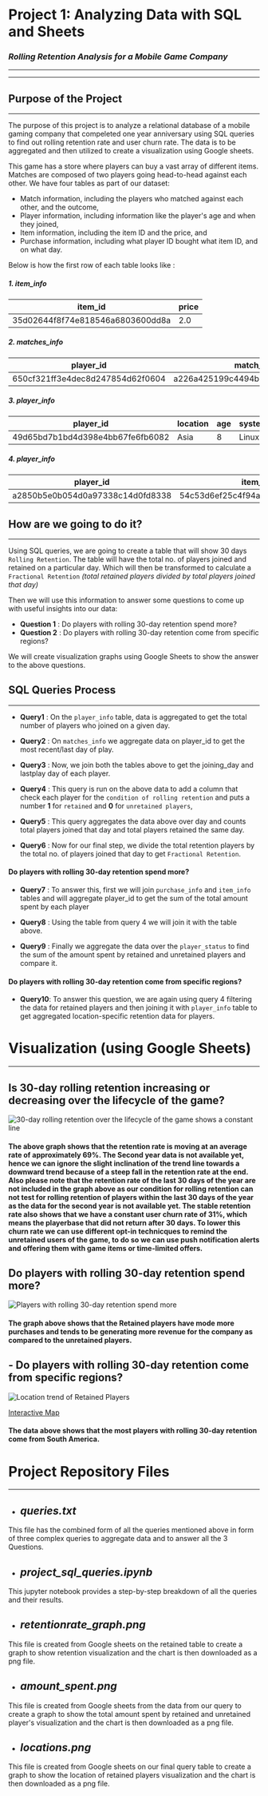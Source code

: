 # **Project 1: Analyzing Data with SQL and Sheets**
### ***Rolling Retention Analysis for a Mobile Game Company***
___
___

## **Purpose of the Project**
___
The purpose of this project is to analyze a relational database of a mobile gaming company that compeleted one year anniversary using SQL queries to find out rolling retention rate and user churn rate. The data is to be aggregated and then utilized to create a visualization using Google sheets. 

This game has a store where players can buy a vast array of different items. Matches are composed of two players going head-to-head against each other. We have four tables as part of our dataset:

- Match information, including the players who matched against each other, and the outcome,
- Player information, including information like the player's age and when they joined,
- Item information, including the item ID and the price, and
- Purchase information, including what player ID bought what item ID, and on what day.

Below is how the first row of each table looks like :

##### 1. **item_info**

item_id | price
---------|----------------
35d02644f8f74e818546a6803600dd8a    |   2.0

##### 2. **matches_info**

player_id | match_id |opponent_id|outcome|day
---------|-----------|-----------|-------|---
650cf321ff3e4dec8d247854d62f0604 | a226a425199c4494bd2a5fca48d85ea9|	e2cdc18efc534b4bb740d14aa45d5f7a |	win |	1

##### 3. **player_info**

player_id|	location|	age|	system |	joined
---------|-----------|-----------|-------|---
49d65bd7b1bd4d398e4bb67fe6fb6082 |	Asia|	8|	Linux|	104

##### 4. **player_info**

player_id |	item_id |	day
---------|-----------|-----------
a2850b5e0b054d0a97338c14d0fd8338	| 54c53d6ef25c4f94af77e48c75f7e802 |	1

## **How are we going to do it?**
___
Using SQL queries, we are going to create a table that will show 30 days `Rolling Retention`.
The table will have the total no. of players joined and retained on a particular day. Which will then be transformed to calculate a `Fractional Retention` *(total retained players divided by total players joined that day)*

Then we will use this information to answer some questions to come up with useful insights into our data:

- **Question 1** : Do players with rolling 30-day retention spend more?
- **Question 2** : Do players with rolling 30-day retention come from specific regions?

We will create visualization graphs using Google Sheets to show the answer to the above questions.

## **SQL Queries Process**
***

- **Query1** : On the `player_info` table, data is aggregated to get the total number of players who joined on a given day.

- **Query2** : On `matches_info` we aggregate data on player_id to get the most recent/last day of play.

- **Query3** : Now, we join both the tables above to get the joining_day and lastplay day of each player.

- **Query4** : This query is run on the above data to add a column that check each player for the `condition of rolling retention` and puts a number **1** for `retained` and **0** for `unretained players`,

- **Query5** : This query aggregates the data above over day and counts total players joined that day and total players retained the same day.

- **Query6** : Now for our final step, we divide the total retention players by the total no. of players joined that day to get `Fractional Retention`.

#### Do players with rolling 30-day retention spend more?

- **Query7** : To answer this, first we will join `purchase_info` and `item_info` tables and will aggregate player_id to get the sum of the total amount spent by each player

- **Query8** : Using the table from query 4 we will join it with the table above.

- **Query9** : Finally we aggregate the data over the `player_status` to find the sum of the amount spent by retained and unretained players and compare it.

#### Do players with rolling 30-day retention come from specific regions?

- **Query10**: To answer this question, we are again using query 4 filtering the data for retained players and then joining it with `player_info` table to get aggregated location-specific retention data for players.

# **Visualization (using Google Sheets)**
---

## Is 30-day rolling retention increasing or decreasing over the lifecycle of the game?

![30-day rolling retention over the lifecycle of the game shows a constant line](retentionrate_graph.png "Retention Rate over the ")

#### The above graph shows that the retention rate is moving at an average rate of approximately 69%. The Second year data is not available yet, hence we can ignore the slight inclination of the trend line towards a downward trend because of a steep fall in the retention rate at the end. Also please note that the retention rate of the last 30 days of the year are not included in the graph above as our condition for rolling retention can not test for rolling retention of players within the last 30 days of the year as the data for the second year is not available yet. The stable retention rate also shows that we have a constant user churn rate of 31%, which means the playerbase that did not return after 30 days. To lower this churn rate we can use different opt-in technicques to remind the unretained users of the game, to do so we can use push notification alerts and offering them with game items or time-limited offers.


## Do players with rolling 30-day retention spend more?


![Players with rolling 30-day retention spend more](amount_spent.png "Total Purchase over the year ")

#### The graph above shows that the Retained players have mode more purchases and tends to be generating more revenue for the company as compared to the unretained players.

## - Do players with rolling 30-day retention come from specific regions?

![Location trend of Retained Players](locations.png "Location Data")

[Interactive Map](https://docs.google.com/spreadsheets/d/e/2PACX-1vQds7rdOcerXl_oG0XWF6HIQCmd9GEL-Ou2NvTJGzMhSkLRaTBnDn_F4FZib4qWaBm7ARLIWkGTbeQ9/pubchart?oid=1597236594&format=interactive)

#### The data above shows that the most players with rolling 30-day retention come from **South America.**


# **Project Repository Files**
---

- ## *queries.txt*
This file has the combined form of all the queries mentioned above in form of three complex queries to aggregate data and to answer all the 3 Questions.

- ## *project_sql_queries.ipynb*
This jupyter notebook provides a step-by-step breakdown of all the queries and their results.

- ## *retentionrate_graph.png*
This file is created from Google sheets on the retained table to create a graph to show retention visualization and the chart is then downloaded as a png file.

- ## *amount_spent.png*
This file is created from Google sheets from the data from our query to create a graph to show the total amount spent by retained and unretained player's visualization and the chart is then downloaded as a png file.


- ## *locations.png*
This file is created from Google sheets on our final query table to create a graph to show the location of retained players visualization and the chart is then downloaded as a png file.
